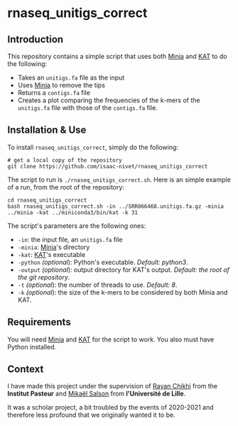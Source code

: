# rnaseq_unitigs_correct

## Introduction

This repository contains a simple script that uses both [Minia](https://github.com/GATB/minia) and [KAT](https://kat.readthedocs.io/en/latest/index.html) to do the following:

 * Takes an `unitigs.fa` file as the input
 * Uses [Minia](https://github.com/GATB/minia) to remove the tips
 * Returns a `contigs.fa` file
 * Creates a plot comparing the frequencies of the k-mers of the `unitigs.fa` file with those of the `contigs.fa` file.

## Installation & Use

To install `rnaseq_unitigs_correct`, simply do the following:

```shell
# get a local copy of the repository
git clone https://github.com/isaac-nivet/rnaseq_unitigs_correct
```

The script to run is `./rnaseq_unitigs_correct.sh`. Here is an simple example of a run, from the root of the repository:

```shell
cd rnaseq_unitigs_correct
bash rnaseq_unitigs_correct.sh -in ../SRR066468.unitigs.fa.gz -minia ../minia -kat ../miniconda3/bin/kat -k 31
```

The script's parameters are the following ones:
 * `-in`: the input file, an `unitigs.fa` file
 * `-minia`: [Minia](https://github.com/GATB/minia)'s directory
 * `-kat`:  [KAT](https://kat.readthedocs.io/en/latest/index.html)'s executable
 * `-python` _(optional_): Python's executable. _Default: python3_.
 * `-output` _(optional_): output directory for KAT's output. _Default: the root of the git repository_.
 * `-t` _(optional_): the number of threads to use. _Default: 8_.
 * `-k` _(optional_): the size of the k-mers to be considered by both Minia and KAT.

## Requirements

You will need [Minia](https://github.com/GATB/minia) and [KAT](https://kat.readthedocs.io/en/latest/index.html) for the script to work. You also must have Python installed.

## Context

I have made this project under the supervision of [Rayan Chikhi](https://github.com/rchikhi) from the __Institut Pasteur__ and [Mikaël Salson](https://mikael-salson.univ-lille.fr/?lang=en) from __l'Université de Lille__.

It was a scholar project, a bit troubled by the events of 2020-2021 and therefore less profound that we originally wanted it to be.
